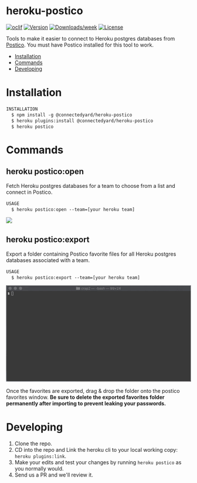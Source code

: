 heroku-postico
==============

[![oclif](https://img.shields.io/badge/cli-oclif-brightgreen.svg)](https://oclif.io)
[![Version](https://img.shields.io/npm/v/heroku-postico.svg)](https://npmjs.org/package/heroku-postico)
[![Downloads/week](https://img.shields.io/npm/dw/heroku-postico.svg)](https://npmjs.org/package/heroku-postico)
[![License](https://img.shields.io/npm/l/heroku-postico.svg)](https://github.com/PhinCo/heroku-postico/blob/master/package.json)

Tools to make it easier to connect to Heroku postgres databases from [Postico](https://eggerapps.at/postico/). You must have 
Postico installed for this tool to work.

* [Installation](#installation)
* [Commands](#commands)
* [Developing](#developing)

# Installation

```sh-session
INSTALLATION
  $ npm install -g @connectedyard/heroku-postico
  $ heroku plugins:install @connectedyard/heroku-postico
  $ heroku postico
```

# Commands

## heroku postico:open

Fetch Heroku postgres databases for a team to choose from a list and connect in Postico.

```sh-session
USAGE
  $ heroku postico:open --team=[your heroku team]
```

![](readme-assets/postico-open-small.gif)


## heroku postico:export

Export a folder containing Postico favorite files for all Heroku postgres databases associated with a team.

```sh-session
USAGE
  $ heroku postico:export --team=[your heroku team]
```

![](readme-assets/postico-export-small.gif)

Once the favorites are exported, drag & drop the folder onto the postico favorites window. **Be sure to delete the exported 
favorites folder permanently after importing to prevent leaking your passwords.**


# Developing

1. Clone the repo.
2. CD into the repo and Link the heroku cli to your local working copy: `heroku plugins:link`.
3. Make your edits and test your changes by running `heroku postico` as you normally would.
4. Send us a PR and we'll review it.
